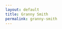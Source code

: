 ```yaml
---
layout: default
title: Granny Smith
permalink: granny-smith
---
```

<!-- Add an essay or interpretive material below this line,
using HTML or markdown.  Do not modify this file above this line -->
